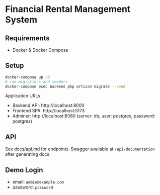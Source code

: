 # Financial Rental Management System

## Requirements
- Docker & Docker Compose

## Setup
```bash
docker-compose up -d
# run migrations and seeders
docker-compose exec backend php artisan migrate --seed
```
Application URLs:
- Backend API: http://localhost:8000
- Frontend SPA: http://localhost:5173
- Adminer: http://localhost:8080 (server: db, user: postgres, password: postgres)

## API
See [docs/api.md](docs/api.md) for endpoints. Swagger available at `/api/documentation` after generating docs.

## Demo Login
- email: `admin@example.com`
- password: `password`
